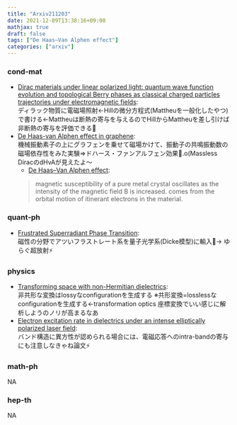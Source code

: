 ```yaml
---
title: "Arxiv211203"
date: 2021-12-09T13:38:16+09:00
mathjax: true
draft: false
tags: ["De Haas–Van Alphen effect"]
categories: ["arxiv"]
---
```

### cond-mat
- [Dirac materials under linear polarized light: quantum wave function evolution and topological Berry phases as classical charged particles trajectories under electromagnetic fields](https://arxiv.org/abs/2112.00889):  
ディラック物質に電磁場照射←Hillの微分方程式(Mattheuを一般化したやつ)で書ける←Mattheuは断熱の寄与を与えるのでHillからMattheuを差し引けば非断熱の寄与を評価できる🤒
- [De Haas-van Alphen effect in graphene](https://arxiv.org/abs/2112.01102):  
機械振動素子の上にグラフェンを乗せて磁場かけて、振動子の共鳴振動数の磁場依存性をみた実験⇒ドハース・ファンアルフェン効果🧲.o(Massless DiracのdHvAが見えたよ〜
  - [De Haas–Van Alphen effect](https://en.wikipedia.org/wiki/De_Haas%E2%80%93Van_Alphen_effect):
  > magnetic susceptibility of a pure metal crystal oscillates as the intensity of the magnetic field B is increased. comes from the orbital motion of itinerant electrons in the material.


### quant-ph
- [Frustrated Superradiant Phase Transition](https://arxiv.org/abs/2112.01470):  
磁性の分野でアツいフラストレート系を量子光学系(Dicke模型)に輸入🚚→ ゆらぐ超放射⚡


### physics
- [Transforming space with non-Hermitian dielectrics](https://arxiv.org/abs/2112.01420):  
非共形な変換はlossyなconfigurationを生成する
※共形変換=losslessなconfigurationを生成する←transformation optics
座標変換でいい感じに解析しようのノリが高まるなあ
- [Electron excitation rate in dielectrics under an intense elliptically polarized laser field](https://arxiv.org/abs/2112.01109):  
バンド構造に異方性が認められる場合には、電磁応答へのintra-bandの寄与にも注意しなきゃね論文⚡


### math-ph
NA


### hep-th
NA

